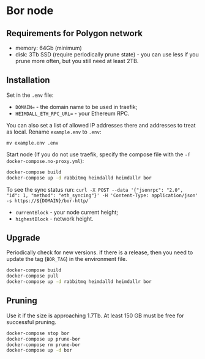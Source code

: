 # Bor node

## Requirements for Polygon network
* memory: 64Gb (minimum)
* disk: 3Tb SSD (require periodically prune state) - you can use less if you prune more often, but you still need at least 2TB.

## Installation
Set in the `.env` file:
* `DOMAIN=` - the domain name to be used in traefik;
* `HEIMDALL_ETH_RPC_URL=` - your Ethereum RPC.

You can also set a list of allowed IP addresses there and addresses to treat as local. Rename `example.env` to `.env`:
```
mv example.env .env
```

Start node (If you do not use traefik, specify the compose file with the `-f docker-compose.no-proxy.yml`):
```bash
docker-compose build
docker-compose up -d rabbitmq heimdalld heimdallr bor
```

To see the sync status run:
`curl -X POST --data '{"jsonrpc": "2.0", "id": 1, "method": "eth_syncing"}' -H 'Content-Type: application/json' -s https://${DOMAIN}/bor-http/`
* `currentBlock` - your node current height;
* `highestBlock` - network height.

## Upgrade
Periodically check for new versions. if there is a release, then you need to update the tag (`BOR_TAG`) in the environment file. 
```bash
docker-compose build
docker-compose pull
docker-compose up -d rabbitmq heimdalld heimdallr bor
```

## Pruning 
Use it if the size is approaching 1.7Tb. At least 150 GB must be free for successful pruning.
```bash
docker-compose stop bor
docker-compose up prune-bor
docker-compose rm prune-bor 
docker-compose up -d bor
```